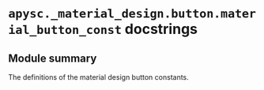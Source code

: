 # `apysc._material_design.button.material_button_const` docstrings

## Module summary

The definitions of the material design button constants.